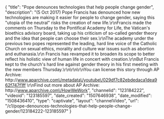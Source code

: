 {
    "title": "Pope denounces technologies that help people change gender",
    "description": "(5 Oct 2017) Pope Francis has denounced how new technologies are making it easier for people to change gender, saying this \"utopia of the neutral\" risks the creation of new life.\r\nFrancis made the comments on Thursday to the Pontifical Academy for Life, the Vatican's bioethics advisory board, taking up his criticism of so-called gender theory and the idea that people can choose their sex.\r\nThe academy under the previous two popes represented the leading, hard line voice of the Catholic Church on sexual ethics, morality and culture war issues such as abortion and euthanasia.\r\n Francis has revamped it to broaden its scope to better reflect his holistic view of human life in concert with creation.\r\nBut Francis kept to the church's hard line against gender theory in his first meeting with the new members Thursday.\r\n\r\n\r\nYou can license this story through AP Archive: http:\/\/www.aparchive.com\/metadata\/youtube\/029df7c82ebdedaca1dea962f747f1ff \r\nFind out more about AP Archive: http:\/\/www.aparchive.com\/HowWeWork",
    "channelid": "123184222",
    "videoid": "123185597",
    "date_created": "1507646938",
    "date_modified": "1508436410",
    "type": "captivate",
    "layout": "channelVideo",
    "url": "\/c1\/pope-denounces-technologies-that-help-people-change-gender\/123184222-123185597"
}
